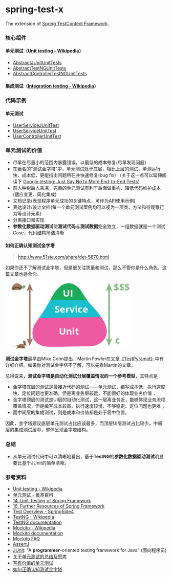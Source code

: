 

spring-test-x
======

The extension of 
[Spring TestContext Framework](http://docs.spring.io/spring/docs/current/spring-framework-reference/html/testing.html).


### 核心组件

#### 单元测试（[Unit testing - Wikipedia](https://en.wikipedia.org/wiki/Unit_testing)）
* [AbstractJUnitUnitTests](/src/main/java/com/test/AbstractJUnitUnitTests.java)
* [AbstractTestNGUnitTests](/src/main/java/com/test/AbstractTestNGUnitTests.java)
* [AbstractControllerTestNGUnitTests](/src/main/java/com/test/AbstractControllerTestNGUnitTests.java)

#### 集成测试（[Integration testing - Wikipedia](https://en.wikipedia.org/wiki/Integration_testing)）


### 代码示例

#### 单元测试
* [UserServiceJUnitTest](/src/test/java/com/test/service/UserServiceJUnitTest.java)
* [UserServiceUnitTest](/src/test/java/com/test/service/UserServiceUnitTest.java)
* [UserControllerUnitTest](/src/test/java/com/test/web/controller/UserControllerUnitTest.java)


### 单元测试的价值
* 尽早在尽量小的范围内暴露错误，以最低的成本修复(尽早发现问题)
* 在著名的"测试金字塔"中，单元测试处于底层，相比上层的测试，单测运行快、成本低，更能指出问题所在并快速修复(bug fix)
（关于这一点可以延伸阅读下 [Google testing: Just Say No to More End-to-End Tests](https://testing.googleblog.com/2015/04/just-say-no-to-more-end-to-end-tests.html)）
* 前人种树后人乘凉，完善的单元测试有利于后面做重构，降低代码维护成本(适应变更、简化集成)
* 文档记录(表现程序单元成功的关键特点，可作为API使用示例)
* 表达设计/设计文档(每一个单元测试案例均可以视为一项类、方法和待观察行为等设计元素)
* 分离接口和实现
* **参数化数据驱动测试**使**测试代码**与**测试数据**完全独立，一组数据就是一个测试Case，代码结构简洁清晰

#### 如何正确认知测试金字塔
> http://www.51ste.com/share/det-5870.html

如果你还不了解测试金字塔，但是很关注质量和测试，那么不管你是什么角色，这篇文章也适合你。

![测试金字塔](images/1.测试金字塔.png)

**测试金字塔**最早由Mike Cohn提出，Martin Fowler在文章[《TestPyramid》](https://martinfowler.com/bliki/TestPyramid.html)中有详细介绍。如果你对测试金字塔不了解，可以先看Martin的文章。

总得说来，**测试金字塔是自动化测试分层覆盖情况的一个参考模型**，其特点是：
* 金字塔底层的测试是最接近代码的测试——单元测试，编写成本低、执行速度快、定位问题也更准确，但是离业务层较远，不能很好的体现业务价值；
* 金字塔顶层的测试是UI层的自动化测试，这一层离业务近，能够体现业务流程覆盖情况，但是编写成本较高、执行速度较慢、不够稳定、定位问题也更难；
* 而中间层的集成测试，则是成本和价值都是处于居中位置。

因此，金字塔建议底层单元测试占比应该最多，而顶层UI层测试占比较少，中间层的集成测试居中，整体呈现金字塔结构。


### 总结
* 从单元测试代码中可以清晰地看出，基于**TestNG**的**参数化数据驱动测试**明显要比基于JUnit的简单清晰。


### 参考资料
* [Unit testing - Wikipedia](https://en.wikipedia.org/wiki/Unit_testing)
* [单元测试 - 维基百科](https://zh.wikipedia.org/wiki/单元测试)
* [14. Unit Testing of Spring Framework](http://docs.spring.io/spring/docs/current/spring-framework-reference/html/unit-testing.html)
* [16. Further Resources of Spring Framework](http://docs.spring.io/spring/docs/current/spring-framework-reference/html/testing-resources.html)
* [Test Overview - SpringSide4](https://github.com/springside/springside4/wiki/Test-Overview)
* [TestNG - Wikipedia](https://en.wikipedia.org/wiki/TestNG)
* [TestNG documentation](http://testng.org/doc/documentation-main.html)
* [Mockito - Wikipedia](https://en.wikipedia.org/wiki/Mockito)
* [Mockito documentation](http://site.mockito.org/mockito/docs/current/org/mockito/Mockito.html)
* [Mockito FAQ](https://github.com/mockito/mockito/wiki/FAQ)
* [AssertJ](http://joel-costigliola.github.io/assertj/)
* [JUnit](http://junit.org): "A **programmer**-oriented testing framework for Java" (面向程序员)
* [关于单元测试的总结及思考](http://ju.outofmemory.cn/entry/321814)
* [写有价值的单元测试](https://yq.aliyun.com/articles/93804)
* [如何正确认知测试金字塔](https://www.51ste.com/share/det-5870.html)

